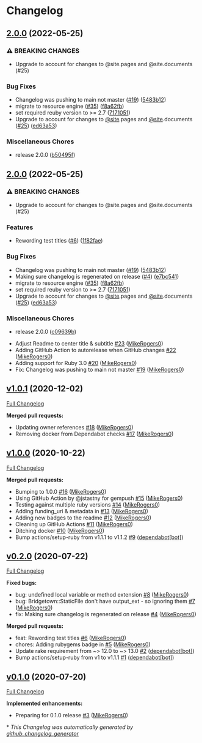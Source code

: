 # Changelog

## [2.0.0](https://github.com/bt-rb/bridgetown-minify-html/compare/v1.0.1...v2.0.0) (2022-05-25)


### ⚠ BREAKING CHANGES

* Upgrade to account for changes to @site.pages and @site.documents (#25)

### Bug Fixes

* Changelog was pushing to main not master ([#19](https://github.com/bt-rb/bridgetown-minify-html/issues/19)) ([5483b12](https://github.com/bt-rb/bridgetown-minify-html/commit/5483b1250b3c0035600ed8a3bab6d7512cc17a97))
* migrate to resource engine ([#35](https://github.com/bt-rb/bridgetown-minify-html/issues/35)) ([f8a62fb](https://github.com/bt-rb/bridgetown-minify-html/commit/f8a62fbd740138069240014f73f4156452c7bbe2))
* set required reuby version to >= 2.7 ([7171051](https://github.com/bt-rb/bridgetown-minify-html/commit/717105125bad53f0b574044cdda81d2ffa96038d))
* Upgrade to account for changes to [@site](https://github.com/site).pages and [@site](https://github.com/site).documents ([#25](https://github.com/bt-rb/bridgetown-minify-html/issues/25)) ([ed63a53](https://github.com/bt-rb/bridgetown-minify-html/commit/ed63a53686abc0b15298d6d84f70cfeff67e9287))


### Miscellaneous Chores

* release 2.0.0 ([b50495f](https://github.com/bt-rb/bridgetown-minify-html/commit/b50495f456fb9a1b623a885d34c1ed2165f1c7b7))

## [2.0.0](https://github.com/bt-rb/bridgetown-minify-html/compare/v1.0.1...v2.0.0) (2022-05-25)


### ⚠ BREAKING CHANGES

* Upgrade to account for changes to @site.pages and @site.documents (#25)

### Features

* Rewording test titles ([#6](https://github.com/bt-rb/bridgetown-minify-html/issues/6)) ([1f82fae](https://github.com/bt-rb/bridgetown-minify-html/commit/1f82fae6e5376c3a527f1bd3df2598ae7865de0a))


### Bug Fixes

* Changelog was pushing to main not master ([#19](https://github.com/bt-rb/bridgetown-minify-html/issues/19)) ([5483b12](https://github.com/bt-rb/bridgetown-minify-html/commit/5483b1250b3c0035600ed8a3bab6d7512cc17a97))
* Making sure changelog is regenerated on release ([#4](https://github.com/bt-rb/bridgetown-minify-html/issues/4)) ([e7bc541](https://github.com/bt-rb/bridgetown-minify-html/commit/e7bc541785ea5d1c04cd0cbee8207343d6acdd62))
* migrate to resource engine ([#35](https://github.com/bt-rb/bridgetown-minify-html/issues/35)) ([f8a62fb](https://github.com/bt-rb/bridgetown-minify-html/commit/f8a62fbd740138069240014f73f4156452c7bbe2))
* set required reuby version to >= 2.7 ([7171051](https://github.com/bt-rb/bridgetown-minify-html/commit/717105125bad53f0b574044cdda81d2ffa96038d))
* Upgrade to account for changes to [@site](https://github.com/site).pages and [@site](https://github.com/site).documents ([#25](https://github.com/bt-rb/bridgetown-minify-html/issues/25)) ([ed63a53](https://github.com/bt-rb/bridgetown-minify-html/commit/ed63a53686abc0b15298d6d84f70cfeff67e9287))


### Miscellaneous Chores

* release 2.0.0 ([c09639b](https://github.com/bt-rb/bridgetown-minify-html/commit/c09639b4127acf92ccd455ddbbd59c16b8d82625))
- Adjust Readme to center title & subtitle [\#23](https://github.com/bt-rb/bridgetown-minify-html/pull/23) ([MikeRogers0](https://github.com/MikeRogers0))
- Adding GitHub Action to autorelease when GitHub changes [\#22](https://github.com/bt-rb/bridgetown-minify-html/pull/22) ([MikeRogers0](https://github.com/MikeRogers0))
- Adding support for Ruby 3.0 [\#20](https://github.com/bt-rb/bridgetown-minify-html/pull/20) ([MikeRogers0](https://github.com/MikeRogers0))
- Fix: Changelog was pushing to main not master [\#19](https://github.com/bt-rb/bridgetown-minify-html/pull/19) ([MikeRogers0](https://github.com/MikeRogers0))

## [v1.0.1](https://github.com/bt-rb/bridgetown-minify-html/tree/v1.0.1) (2020-12-02)

[Full Changelog](https://github.com/bt-rb/bridgetown-minify-html/compare/v1.0.0...v1.0.1)

**Merged pull requests:**

- Updating owner references [\#18](https://github.com/bt-rb/bridgetown-minify-html/pull/18) ([MikeRogers0](https://github.com/MikeRogers0))
- Removing docker from Dependabot checks [\#17](https://github.com/bt-rb/bridgetown-minify-html/pull/17) ([MikeRogers0](https://github.com/MikeRogers0))

## [v1.0.0](https://github.com/bt-rb/bridgetown-minify-html/tree/v1.0.0) (2020-10-22)

[Full Changelog](https://github.com/bt-rb/bridgetown-minify-html/compare/v0.2.0...v1.0.0)

**Merged pull requests:**

- Bumping to 1.0.0 [\#16](https://github.com/bt-rb/bridgetown-minify-html/pull/16) ([MikeRogers0](https://github.com/MikeRogers0))
- Using GitHub Action by @jstastny for gempush [\#15](https://github.com/bt-rb/bridgetown-minify-html/pull/15) ([MikeRogers0](https://github.com/MikeRogers0))
- Testing against multiple ruby versions [\#14](https://github.com/bt-rb/bridgetown-minify-html/pull/14) ([MikeRogers0](https://github.com/MikeRogers0))
- Adding funding\_uri & metadata in [\#13](https://github.com/bt-rb/bridgetown-minify-html/pull/13) ([MikeRogers0](https://github.com/MikeRogers0))
- Adding new badges to the readme [\#12](https://github.com/bt-rb/bridgetown-minify-html/pull/12) ([MikeRogers0](https://github.com/MikeRogers0))
- Cleaning up GitHub Actions [\#11](https://github.com/bt-rb/bridgetown-minify-html/pull/11) ([MikeRogers0](https://github.com/MikeRogers0))
- Ditching docker [\#10](https://github.com/bt-rb/bridgetown-minify-html/pull/10) ([MikeRogers0](https://github.com/MikeRogers0))
- Bump actions/setup-ruby from v1.1.1 to v1.1.2 [\#9](https://github.com/bt-rb/bridgetown-minify-html/pull/9) ([dependabot[bot]](https://github.com/apps/dependabot))

## [v0.2.0](https://github.com/bt-rb/bridgetown-minify-html/tree/v0.2.0) (2020-07-22)

[Full Changelog](https://github.com/bt-rb/bridgetown-minify-html/compare/v0.1.0...v0.2.0)

**Fixed bugs:**

- bug: undefined local variable or method extension [\#8](https://github.com/bt-rb/bridgetown-minify-html/pull/8) ([MikeRogers0](https://github.com/MikeRogers0))
- bug: Bridgetown::StaticFile don't have output\_ext - so ignoring them [\#7](https://github.com/bt-rb/bridgetown-minify-html/pull/7) ([MikeRogers0](https://github.com/MikeRogers0))
- fix: Making sure changelog is regenerated on release [\#4](https://github.com/bt-rb/bridgetown-minify-html/pull/4) ([MikeRogers0](https://github.com/MikeRogers0))

**Merged pull requests:**

- feat: Rewording test titles [\#6](https://github.com/bt-rb/bridgetown-minify-html/pull/6) ([MikeRogers0](https://github.com/MikeRogers0))
- chores: Adding rubygems badge in [\#5](https://github.com/bt-rb/bridgetown-minify-html/pull/5) ([MikeRogers0](https://github.com/MikeRogers0))
- Update rake requirement from ~\> 12.0 to ~\> 13.0 [\#2](https://github.com/bt-rb/bridgetown-minify-html/pull/2) ([dependabot[bot]](https://github.com/apps/dependabot))
- Bump actions/setup-ruby from v1 to v1.1.1 [\#1](https://github.com/bt-rb/bridgetown-minify-html/pull/1) ([dependabot[bot]](https://github.com/apps/dependabot))

## [v0.1.0](https://github.com/bt-rb/bridgetown-minify-html/tree/v0.1.0) (2020-07-20)

[Full Changelog](https://github.com/bt-rb/bridgetown-minify-html/compare/5ce9f22631f178ecf164501e7d28d6dee902ce9c...v0.1.0)

**Implemented enhancements:**

- Preparing for 0.1.0 release [\#3](https://github.com/bt-rb/bridgetown-minify-html/pull/3) ([MikeRogers0](https://github.com/MikeRogers0))



\* *This Changelog was automatically generated by [github_changelog_generator](https://github.com/github-changelog-generator/github-changelog-generator)*
